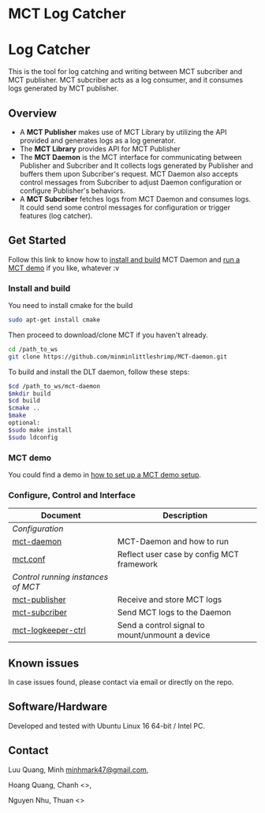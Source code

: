 # MCT Log Catcher

# Log Catcher

This is the tool for log catching and writing between MCT subcriber and MCT publisher.
MCT subcriber acts as a log consumer, and it consumes logs generated by MCT publisher.
## Overview

- A **MCT Publisher** makes use of MCT Library by utilizing the API provided and
generates logs as a log generator.
- The **MCT Library** provides API for MCT Publisher
- The **MCT Daemon** is the MCT interface for communicating between Publisher
and Subcriber and  It collects logs generated by Publisher and buffers them upon
Subcriber's request. MCT Daemon also accepts control messages from Subcriber to
adjust Daemon configuration or configure Publisher's behaviors.
- A **MCT Subcriber** fetches logs from MCT Daemon and consumes logs. It could send
some control messages for configuration or trigger features (log catcher).

## Get Started

Follow this link to know how to [install and build](#install-and-build)
MCT Daemon and [run a MCT demo](#mct-demo) if you like, whatever :v

### Install and build

You need to install cmake for the build

```bash
sudo apt-get install cmake
```

Then proceed to download/clone MCT if you haven't already.

```bash
cd /path_to_ws
git clone https://github.com/minminlittleshrimp/MCT-daemon.git
```

To build and install the DLT daemon, follow these steps:

```bash
$cd /path_to_ws/mct-daemon
$mkdir build
$cd build
$cmake ..
$make
optional:
$sudo make install
$sudo ldconfig
```

### MCT demo
You could find a demo in [how to set up a MCT demo
setup](doc/mct_demo_setup.md).

### Configure, Control and Interface

| Document | Description |
|----|----|
| *Configuration* ||
|[mct-daemon](doc/mct-daemon.md) | MCT-Daemon and how to run |
|[mct.conf](doc/mct.conf.md) | Reflect user case by config MCT framework|
| *Control running instances of MCT*||
|[mct-publisher](doc/dlt-receive.1.md)| Receive and store MCT logs |
|[mct-subcriber](doc/dlt-control.1.md)| Send MCT logs to the Daemon |
|[mct-logkeeper-ctrl](doc/dlt-logstorage-ctrl.1.md)| Send a control signal to mount/unmount a device |

## Known issues

In case issues found, please contact via email or directly on the repo.

## Software/Hardware

Developed and tested with Ubuntu Linux 16 64-bit / Intel PC.

## Contact

Luu Quang, Minh <minhmark47@gmail.com>,

Hoang Quang, Chanh <>,

Nguyen Nhu, Thuan <>